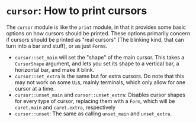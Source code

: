 # `cursor`: How to print cursors

The `cursor` module is like the `print` module, in that it provides some basic 
options on how cursors should be printed. These options primarily concern if 
cursors should be printed as "real cursors" (The blinking kind, that can turn 
into a bar and stuff), or as just `Form`s.

- `cursor::set_main` will set the "shape" of the main cursor. This takes a 
  `CursorShape` argument, and lets you set its shape to a vertical bar, a 
  horizontal bar, and make it blink.
- `cursor::set_extra` is the same but for extra cursors. Do note that this may 
  not work on some `Ui`s, mainly terminals, which only allow for one cursor at a 
  time.
- `cursor::unset_main` and `cursor::unset_extra`: Disables cursor shapes for 
  every type of cursor, replacing them with a `Form`, which will be `caret.main` 
  and `caret.extra`, respectively
- `cursor::unset`: The same as calling `unset_main` and `unset_extra`.
